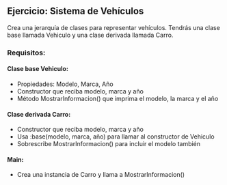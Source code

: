## Ejercicio: Sistema de Vehículos

Crea una jerarquía de clases para representar vehículos. Tendrás una clase base llamada Vehiculo y una clase derivada llamada Carro.

### Requisitos:

#### Clase base Vehiculo:
- Propiedades: Modelo, Marca, Año
- Constructor que reciba modelo, marca y año
- Método MostrarInformacion() que imprima el modelo, la marca y el año

#### Clase derivada Carro:
- Constructor que reciba modelo, marca y año
- Usa :base(modelo, marca, año) para llamar al constructor de Vehiculo
- Sobrescribe MostrarInformacion() para incluir el modelo también

#### Main:
- Crea una instancia de Carro y llama a MostrarInformacion()
